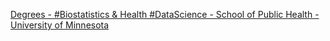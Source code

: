 [Degrees - #Biostatistics & Health #DataScience - School of Public Health - University of Minnesota](https://qi.tc/qi/118628)